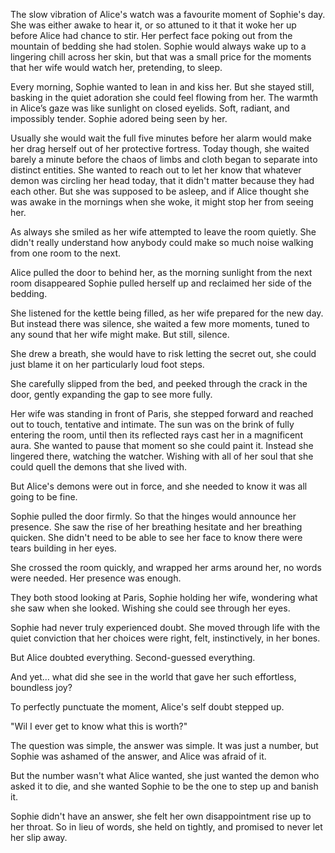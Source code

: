 The slow vibration of Alice's watch was a favourite moment of Sophie's day. She was either awake to hear it, or so attuned to it that it woke her up before Alice had chance to stir. Her perfect face poking out from the mountain of bedding she had stolen. Sophie would always wake up to a lingering chill across her skin, but that was a small price for the moments that her wife would watch her, pretending, to sleep. 

Every morning, Sophie wanted to lean in and kiss her. But she stayed still, basking in the quiet adoration she could feel flowing from her. The warmth in Alice’s gaze was like sunlight on closed eyelids. Soft, radiant, and impossibly tender. Sophie adored being seen by her.

Usually she would wait the full five minutes before her alarm would make her drag herself out of her protective fortress. Today though, she waited barely a minute before the chaos of limbs and cloth began to separate into distinct entities. She wanted to reach out to let her know that whatever demon was circling her head today, that it didn't matter because they had each other. But she was supposed to be asleep, and if Alice thought she was awake in the mornings when she woke, it might stop her from seeing her.

As always she smiled as her wife attempted to leave the room quietly. She didn't really understand how anybody could make so much noise walking from one room to the next. 

Alice pulled the door to behind her, as the morning sunlight from the next room disappeared Sophie pulled herself up and reclaimed her side of the bedding. 

She listened for the kettle being filled, as her wife prepared for the new day. But instead there was silence, she waited a few more moments, tuned to any sound that her wife might make. But still, silence. 

She drew a breath, she would have to risk letting the secret out, she could just blame it on her particularly loud foot steps. 

She carefully slipped from the bed, and peeked through the crack in the door, gently expanding the gap to see more fully. 

Her wife was standing in front of Paris, she stepped forward and reached out to touch, tentative and intimate. The sun was on the brink of fully entering the room, until then its reflected rays cast her in a magnificent aura. She wanted to pause that moment so she could paint it. Instead she lingered there, watching the watcher. Wishing with all of her soul that she could quell the demons that she lived with. 

But Alice's demons were out in force, and she needed to know it was all going to be fine. 

Sophie pulled the door firmly. So that the hinges would announce her presence. She saw the rise of her breathing hesitate and her breathing quicken. She didn't need to be able to see her face to know there were tears building in her eyes. 

She crossed the room quickly, and wrapped her arms around her, no words were needed. Her presence was enough. 

They both stood looking at Paris, Sophie holding her wife, wondering what she saw when she looked. Wishing she could see through her eyes.

Sophie had never truly experienced doubt. She moved through life with the quiet conviction that her choices were right, felt, instinctively, in her bones.

But Alice doubted everything. Second-guessed everything.

And yet… what did she see in the world that gave her such effortless, boundless joy?

To perfectly punctuate the moment, Alice's self doubt stepped up. 

"Wil I ever get to know what this is worth?"

The question was simple, the answer was simple. It was just a number, but Sophie was ashamed of the answer, and Alice was afraid of it. 

But the number wasn't what Alice wanted, she just wanted the demon who asked it to die, and she wanted Sophie to be the one to step up and banish it. 

Sophie didn't have an answer, she felt her own disappointment rise up to her throat. So in lieu of words, she held on tightly, and promised to never let her slip away. 
